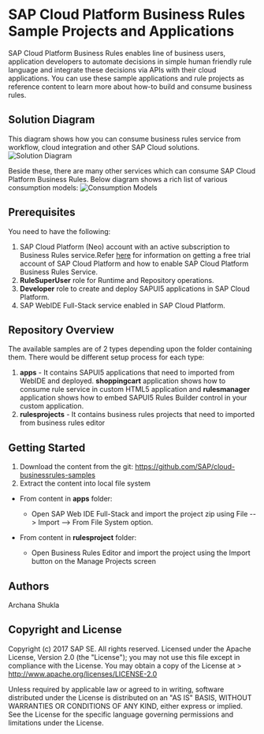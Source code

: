 # SAP Cloud Platform Business Rules Sample Projects and Applications
SAP Cloud Platform Business Rules enables line of business users, application developers to automate decisions in simple human friendly rule language and integrate these decisions via APIs with their cloud applications. 
You can use these sample applications and rule projects as reference content to learn more about how-to build and consume business rules.

## Solution Diagram
This diagram shows how you can consume business rules service from workflow, cloud integration and other SAP Cloud solutions. 
![Solution Diagram](https://github.com/SAP/cloud-businessrules-samples/blob/master/images/BusinessRules_SolutionDiagram.png)

Beside these, there are many other services which can consume SAP Cloud Platform Business Rules. Below diagram shows a rich list of various consumption models:
![Consumption Models](https://github.com/SAP/cloud-businessrules-samples/blob/master/images/BusinessRules_ConsumptionPatterns.png)

## Prerequisites
You need to have the following:
1.  SAP Cloud Platform (Neo) account with an active subscription to Business Rules service.Refer [here](https://blogs.sap.com/2017/04/26/sap-cloud-platform-business-rules-try-it-yourself/) for information on getting a free trial account of SAP Cloud Platform and how to enable SAP Cloud Platform Business Rules Service.
2.  **RuleSuperUser** role for Runtime and Repository operations.
3.  **Developer** role to create and deploy SAPUI5 applications in SAP Cloud Platform.
4.  SAP WebIDE Full-Stack service enabled in SAP Cloud Platform.

## Repository Overview
The available samples are of 2 types depending upon the folder containing them. There would be different setup process for each type:
1. **apps** - It contains SAPUI5 applications that need to imported from WebIDE and deployed. **shoppingcart** application shows how to consume rule service in custom HTML5 application and **rulesmanager** application shows how to embed SAPUI5 Rules Builder control in your custom application. 
2. **rulesprojects** - It contains business rules projects that need to imported from business rules editor

## Getting Started
1. Download the content from the git: https://github.com/SAP/cloud-businessrules-samples
2. Extract the content into local file system

- From content in **apps** folder:
  - Open SAP Web IDE Full-Stack and import the project zip using File --> Import --> From File System option.

- From content in **rulesproject** folder:
  - Open Business Rules Editor and import the project using the Import button on the Manage Projects screen

## Authors
Archana Shukla

## Copyright and License
Copyright (c) 2017 SAP SE. All rights reserved.
Licensed under the Apache License, Version 2.0 (the "License"); you may not use this file except in compliance with the License. 
You may obtain a copy of the License at > http://www.apache.org/licenses/LICENSE-2.0

Unless required by applicable law or agreed to in writing, software distributed under the License is distributed on an 
"AS IS" BASIS, WITHOUT WARRANTIES OR CONDITIONS OF ANY KIND, either express or implied. See the License for the specific language governing permissions and limitations under the License.
